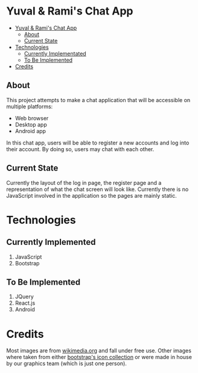 # Yuval & Rami's Chat App

- [Yuval \& Rami's Chat App](#yuval--ramis-chat-app)
	- [About](#about)
	- [Current State](#current-state)
- [Technologies](#technologies)
	- [Currently Implementated](#currently-implemented)
	- [To Be Implemented](#to-be-implemented)
- [Credits](#credits)

## About
This project attempts to make a chat application that will be accessible on multiple platforms:

* Web browser
* Desktop app
* Android app

In this chat app, users will be able to register a new accounts and log into their account. By doing so, users may chat with each other.

## Current State
Currently the layout of the log in page, the register page and a representation of what the chat screen will look like. Currently there is no JavaScript involved in the application so the pages are mainly static.

# Technologies
## Currently Implemented
1. JavaScript
2. Bootstrap

## To Be Implemented
1. JQuery
2. React.js
3. Android

# Credits
Most images are from [wikimedia.org](https://commons.wikimedia.org) and fall under free use.
Other images where taken from either [bootstrap's icon collection](https://icons.getbootstrap.com/) or were made in house by our graphics team (which is just one person).
